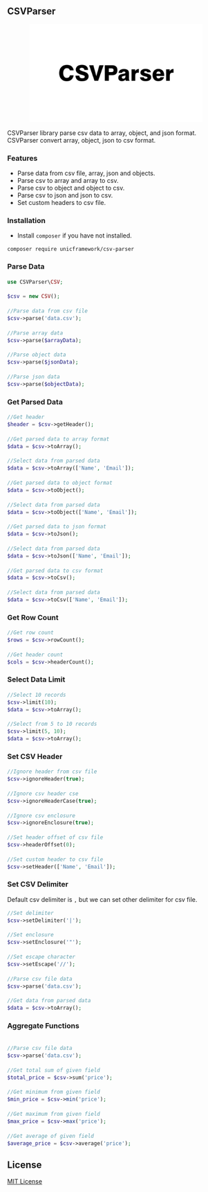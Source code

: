 ## CSVParser

<p align="center">
  <img src="logo.jpg" width="400px" alt="Unic Logo">
</p>

  CSVParser library parse csv data to array, object, and json format. CSVParser convert array, object, json to csv format.


### Features

- Parse data from csv file, array, json and objects.
- Parse csv to array and array to csv.
- Parse csv to object and object to csv.
- Parse csv to json and json to csv.
- Set custom headers to csv file.


### Installation

  - Install `composer` if you have not installed.

```shell
composer require unicframework/csv-parser
```

### Parse Data

```php
use CSVParser\CSV;

$csv = new CSV();

//Parse data from csv file
$csv->parse('data.csv');

//Parse array data
$csv->parse($arrayData);

//Parse object data
$csv->parse($jsonData);

//Parse json data
$csv->parse($objectData);
```


### Get Parsed Data

```php
//Get header
$header = $csv->getHeader();

//Get parsed data to array format
$data = $csv->toArray();

//Select data from parsed data
$data = $csv->toArray(['Name', 'Email']);

//Get parsed data to object format
$data = $csv->toObject();

//Select data from parsed data
$data = $csv->toObject(['Name', 'Email']);

//Get parsed data to json format
$data = $csv->toJson();

//Select data from parsed data
$data = $csv->toJson(['Name', 'Email']);

//Get parsed data to csv format
$data = $csv->toCsv();

//Select data from parsed data
$data = $csv->toCsv(['Name', 'Email']);
```

### Get Row Count

```php
//Get row count
$rows = $csv->rowCount();

//Get header count
$cols = $csv->headerCount();
```

### Select Data Limit

```php
//Select 10 records
$csv->limit(10);
$data = $csv->toArray();

//Select from 5 to 10 records
$csv->limit(5, 10);
$data = $csv->toArray();
```


### Set CSV Header

```php
//Ignore header from csv file
$csv->ignoreHeader(true);

//Ignore csv header cse
$csv->ignoreHeaderCase(true);

//Ignore csv enclosure
$csv->ignoreEnclosure(true);

//Set header offset of csv file
$csv->headerOffset(0);

//Set custom header to csv file
$csv->setHeader(['Name', 'Email']);
```


### Set CSV Delimiter

  Default csv delimiter is `,` but we can set other delimiter for csv file.

```php
//Set delimiter
$csv->setDelimiter('|');

//Set enclosure
$csv->setEnclosure('"');

//Set escape character
$csv->setEscape('//');

//Parse csv file data
$csv->parse('data.csv');

//Get data from parsed data
$data = $csv->toArray();
```


### Aggregate Functions

```php

//Parse csv file data
$csv->parse('data.csv');

//Get total sum of given field
$total_price = $csv->sum('price');

//Get minimum from given field
$min_price = $csv->min('price');

//Get maximum from given field
$max_price = $csv->max('price');

//Get average of given field
$average_price = $csv->average('price');
```

## License

  [MIT License](https://github.com/unicframework/csv-parser/blob/main/LICENSE)
